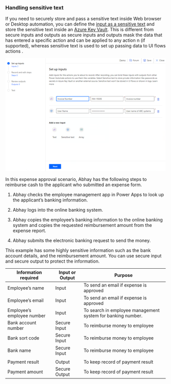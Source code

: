### Handling sensitive text

If you need to securely store and pass a sensitive text inside Web browser or
Desktop automation, you can define the [input as a sensitive
text](https://docs.microsoft.com/power-automate/ui-flows/inputs-outputs-desktop)
and store the sensitive text inside an [Azure Key
Vault](https://docs.microsoft.com/azure/key-vault/general/overview). This is
different from secure inputs and outputs as secure inputs and outputs mask the
data that has entered a specific action and can be applied to any action n (if
supported), whereas sensitive text is used to set up passing data to UI flows
actions .

![Setting up sensitive text in UI flows](media/ui-flow-secure-input.png "Setting up sensitive text in UI flows")

In this expense approval scenario, Abhay has the following steps to reimburse
cash to the applicant who submitted an expense form.

1.  Abhay checks the employee management app in Power Apps to look up the
    applicant’s banking information.

2.  Abhay logs into the online banking system.

3.  Abhay copies the employee’s banking information to the online banking system
    and copies the requested reimbursement amount from the expense report.

4.  Abhay submits the electronic banking request to send the money.

This example has some highly sensitive information such as the bank account
details, and the reimbursement amount. You can use secure input and secure
output to protect the information.

| **Information required**   | **Input or Output** | **Purpose**                                                 |
|----------------------------|---------------------|-------------------------------------------------------------|
| Employee’s name            | Input               | To send an email if expense is approved                     |
| Employee’s email           | Input               | To send an email if expense is approved                     |
| Employee’s employee number | Input               | To search in employee management system for banking number. |
| Bank account number        | Secure Input        | To reimburse money to employee                              |
| Bank sort code             | Secure Input        | To reimburse money to employee                              |
| Bank name                  | Secure Input        | To reimburse money to employee                              |
|                            |                     |                                                             |
| Payment result             | Output              | To keep record of payment result                            |
| Payment amount             | Secure Output       | To keep record of payment result                            |
